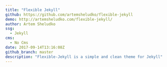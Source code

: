 ```yaml
---
title: "Flexible Jekyll"
github: https://github.com/artemsheludko/flexible-jekyll
demo: http://artemsheludko.com/flexible-jekyll/
author: Artem Sheludko
ssg:
  - Jekyll
cms:
  - No Cms
date: 2017-09-14T13:16:08Z
github_branch: master
description: "Flexible-Jekyll is a simple and clean theme for Jekyll"
---
```

